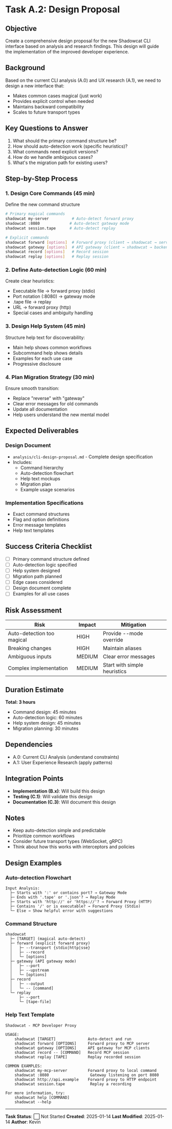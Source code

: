 # Task A.2: Design Proposal

## Objective

Create a comprehensive design proposal for the new Shadowcat CLI interface based on analysis and research findings. This design will guide the implementation of the improved developer experience.

## Background

Based on the current CLI analysis (A.0) and UX research (A.1), we need to design a new interface that:
- Makes common cases magical (just work)
- Provides explicit control when needed
- Maintains backward compatibility
- Scales to future transport types

## Key Questions to Answer

1. What should the primary command structure be?
2. How should auto-detection work (specific heuristics)?
3. What commands need explicit versions?
4. How do we handle ambiguous cases?
5. What's the migration path for existing users?

## Step-by-Step Process

### 1. Design Core Commands (45 min)
Define the new command structure

```bash
# Primary magical commands
shadowcat my-server          # Auto-detect forward proxy
shadowcat :8080             # Auto-detect gateway mode
shadowcat session.tape      # Auto-detect replay

# Explicit commands
shadowcat forward [options]  # Forward proxy (client → shadowcat → server)
shadowcat gateway [options]  # API gateway (client → shadowcat → backends)
shadowcat record [options]   # Record session
shadowcat replay [options]   # Replay session
```

### 2. Define Auto-detection Logic (60 min)

Create clear heuristics:
- Executable file → forward proxy (stdio)
- Port notation (:8080) → gateway mode
- .tape file → replay
- URL → forward proxy (http)
- Special cases and ambiguity handling

### 3. Design Help System (45 min)

Structure help text for discoverability:
- Main help shows common workflows
- Subcommand help shows details
- Examples for each use case
- Progressive disclosure

### 4. Plan Migration Strategy (30 min)

Ensure smooth transition:
- Replace "reverse" with "gateway"
- Clear error messages for old commands
- Update all documentation
- Help users understand the new mental model

## Expected Deliverables

### Design Document
- `analysis/cli-design-proposal.md` - Complete design specification
- Includes:
  - Command hierarchy
  - Auto-detection flowchart
  - Help text mockups
  - Migration plan
  - Example usage scenarios

### Implementation Specifications
- Exact command structures
- Flag and option definitions
- Error message templates
- Help text templates

## Success Criteria Checklist

- [ ] Primary command structure defined
- [ ] Auto-detection logic specified
- [ ] Help system designed
- [ ] Migration path planned
- [ ] Edge cases considered
- [ ] Design document complete
- [ ] Examples for all use cases

## Risk Assessment

| Risk | Impact | Mitigation | 
|------|--------|------------|
| Auto-detection too magical | HIGH | Provide --mode override |
| Breaking changes | HIGH | Maintain aliases |
| Ambiguous inputs | MEDIUM | Clear error messages |
| Complex implementation | MEDIUM | Start with simple heuristics |

## Duration Estimate

**Total: 3 hours**
- Command design: 45 minutes
- Auto-detection logic: 60 minutes
- Help system design: 45 minutes
- Migration planning: 30 minutes

## Dependencies

- A.0: Current CLI Analysis (understand constraints)
- A.1: User Experience Research (apply patterns)

## Integration Points

- **Implementation (B.x)**: Will build this design
- **Testing (C.1)**: Will validate this design
- **Documentation (C.3)**: Will document this design

## Notes

- Keep auto-detection simple and predictable
- Prioritize common workflows
- Consider future transport types (WebSocket, gRPC)
- Think about how this works with interceptors and policies

## Design Examples

### Auto-detection Flowchart
```
Input Analysis:
  ├─ Starts with ':' or contains port? → Gateway Mode
  ├─ Ends with '.tape' or '.json'? → Replay Mode
  ├─ Starts with 'http://' or 'https://'? → Forward Proxy (HTTP)
  ├─ Contains '/' or is executable? → Forward Proxy (Stdio)
  └─ Else → Show helpful error with suggestions
```

### Command Structure
```
shadowcat
  ├─ [TARGET] (magical auto-detect)
  ├─ forward (explicit forward proxy)
  │   ├─ --transport {stdio|http|sse}
  │   ├─ --record
  │   └─ [options]
  ├─ gateway (API gateway mode)
  │   ├─ --port
  │   ├─ --upstream
  │   └─ [options]
  ├─ record
  │   ├─ --output
  │   └─ -- [command]
  └─ replay
      ├─ --port
      └─ [tape-file]
```

### Help Text Template
```
Shadowcat - MCP Developer Proxy

USAGE:
    shadowcat [TARGET]              Auto-detect and run
    shadowcat forward [OPTIONS]     Forward proxy to MCP server
    shadowcat gateway [OPTIONS]     API gateway for MCP clients
    shadowcat record -- [COMMAND]   Record MCP session
    shadowcat replay [TAPE]         Replay recorded session

COMMON EXAMPLES:
    shadowcat my-mcp-server         Forward proxy to local command
    shadowcat :8080                  Gateway listening on port 8080
    shadowcat http://api.example    Forward proxy to HTTP endpoint
    shadowcat session.tape           Replay a recording

For more information, try:
    shadowcat help [COMMAND]
    shadowcat --help
```

---

**Task Status**: ⬜ Not Started
**Created**: 2025-01-14
**Last Modified**: 2025-01-14
**Author**: Kevin
